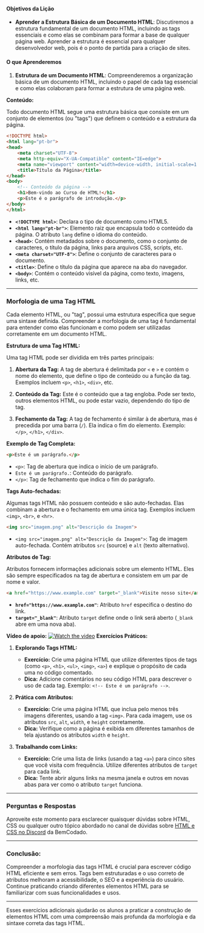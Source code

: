 #### **Objetivos da Lição**

- **Aprender a Estrutura Básica de um Documento HTML**: Discutiremos a estrutura fundamental de um documento HTML, incluindo as tags essenciais e como elas se combinam para formar a base de qualquer página web. Aprender a estrutura é essencial para qualquer desenvolvedor web, pois é o ponto de partida para a criação de sites.

#### **O que Aprenderemos**

1. **Estrutura de um Documento HTML**: Compreenderemos a organização básica de um documento HTML, incluindo o papel de cada tag essencial e como elas colaboram para formar a estrutura de uma página web.

**Conteúdo:**

Todo documento HTML segue uma estrutura básica que consiste em um conjunto de elementos (ou "tags") que definem o conteúdo e a estrutura da página.

```html
<!DOCTYPE html>
<html lang="pt-br">
<head>
    <meta charset="UTF-8">
    <meta http-equiv="X-UA-Compatible" content="IE=edge">
    <meta name="viewport" content="width=device-width, initial-scale=1.0">
    <title>Título da Página</title>
</head>
<body>
    <!-- Conteúdo da página -->
    <h1>Bem-vindo ao Curso de HTML!</h1>
    <p>Este é o parágrafo de introdução.</p>
</body>
</html>
```

- **`<!DOCTYPE html>`**: Declara o tipo de documento como HTML5.
- **`<html lang="pt-br">`**: Elemento raiz que encapsula todo o conteúdo da página. O atributo `lang` define o idioma do conteúdo.
- **`<head>`**: Contém metadados sobre o documento, como o conjunto de caracteres, o título da página, links para arquivos CSS, scripts, etc.
- **`<meta charset="UTF-8">`**: Define o conjunto de caracteres para o documento.
- **`<title>`**: Define o título da página que aparece na aba do navegador.
- **`<body>`**: Contém o conteúdo visível da página, como texto, imagens, links, etc.

---

### **Morfologia de uma Tag HTML**

Cada elemento HTML, ou "tag", possui uma estrutura específica que segue uma sintaxe definida. Compreender a morfologia de uma tag é fundamental para entender como elas funcionam e como podem ser utilizadas corretamente em um documento HTML.

**Estrutura de uma Tag HTML:**

Uma tag HTML pode ser dividida em três partes principais:

1. **Abertura da Tag:** A tag de abertura é delimitada por `<` e `>` e contém o nome do elemento, que define o tipo de conteúdo ou a função da tag. Exemplos incluem `<p>`, `<h1>`, `<div>`, etc.

2. **Conteúdo da Tag:** Este é o conteúdo que a tag engloba. Pode ser texto, outros elementos HTML, ou pode estar vazio, dependendo do tipo de tag.

3. **Fechamento da Tag:** A tag de fechamento é similar à de abertura, mas é precedida por uma barra (`/`). Ela indica o fim do elemento. Exemplo: `</p>`, `</h1>`, `</div>`.

**Exemplo de Tag Completa:**

```html
<p>Este é um parágrafo.</p>
```

- `<p>`: Tag de abertura que indica o início de um parágrafo.
- `Este é um parágrafo.`: Conteúdo do parágrafo.
- `</p>`: Tag de fechamento que indica o fim do parágrafo.

**Tags Auto-fechadas:**

Algumas tags HTML não possuem conteúdo e são auto-fechadas. Elas combinam a abertura e o fechamento em uma única tag. Exemplos incluem `<img>`, `<br>`, e `<hr>`.

```html
<img src="imagem.png" alt="Descrição da Imagem">
```

- `<img src="imagem.png" alt="Descrição da Imagem">`: Tag de imagem auto-fechada. Contém atributos `src` (source) e `alt` (texto alternativo).

**Atributos de Tag:**

Atributos fornecem informações adicionais sobre um elemento HTML. Eles são sempre especificados na tag de abertura e consistem em um par de nome e valor.

```html
<a href="https://www.example.com" target="_blank">Visite nosso site</a>
```

- **`href="https://www.example.com"`**: Atributo `href` especifica o destino do link.
- **`target="_blank"`**: Atributo `target` define onde o link será aberto (`_blank` abre em uma nova aba).

**Vídeo de apoio:** [![Watch the video](https://i.ytimg.com/vi/oZvuH9_IvwI/hq720.jpg?sqp=-oaymwEcCNAFEJQDSFXyq4qpAw4IARUAAIhCGAFwAcABBg==&rs=AOn4CLALvoq7CQB5_5xeTBNbgPlsokZf4A)](https://www.youtube.com/watch?v=oZvuH9_IvwI)
**Exercícios Práticos:**

1. **Explorando Tags HTML:**
   - **Exercício:** Crie uma página HTML que utilize diferentes tipos de tags (como `<p>`, `<h1>`, `<ul>`, `<img>`, `<a>`) e explique o propósito de cada uma no código comentado.
   - **Dica:** Adicione comentários no seu código HTML para descrever o uso de cada tag. Exemplo: `<!-- Este é um parágrafo -->`.

2. **Prática com Atributos:**
   - **Exercício:** Crie uma página HTML que inclua pelo menos três imagens diferentes, usando a tag `<img>`. Para cada imagem, use os atributos `src`, `alt`, `width`, e `height` corretamente.
   - **Dica:** Verifique como a página é exibida em diferentes tamanhos de tela ajustando os atributos `width` e `height`.

3. **Trabalhando com Links:**
   - **Exercício:** Crie uma lista de links (usando a tag `<a>`) para cinco sites que você visita com frequência. Utilize diferentes atributos de `target` para cada link.
   - **Dica:** Tente abrir alguns links na mesma janela e outros em novas abas para ver como o atributo `target` funciona.

---

### Perguntas e Respostas

Aproveite este momento para esclarecer quaisquer dúvidas sobre HTML, CSS ou qualquer outro tópico abordado no canal de dúvidas sobre [HTML e CSS no Discord](https://discord.com/channels/1224468395462754345/1224469321921859694) da BemCodado.

---

### **Conclusão:**

Compreender a morfologia das tags HTML é crucial para escrever código HTML eficiente e sem erros. Tags bem estruturadas e o uso correto de atributos melhoram a acessibilidade, o SEO e a experiência do usuário. Continue praticando criando diferentes elementos HTML para se familiarizar com suas funcionalidades e usos.

---

Esses exercícios adicionais ajudarão os alunos a praticar a construção de elementos HTML com uma compreensão mais profunda da morfologia e da sintaxe correta das tags HTML.
